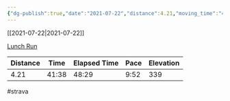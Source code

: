 ```yaml
---
{"dg-publish":true,"date":"2021-07-22","distance":4.21,"moving_time":"41:38","elapsed_time":"48:29","pace":"9:52","total_elevation_gain":339,"url":"https://www.strava.com/activities/5676234804","permalink":"/01-personal/strava/2021-07-22-lunch-run/","dgPassFrontmatter":true}
---
```



[[2021-07-22\|2021-07-22]]

[Lunch Run](https://www.strava.com/activities/5676234804)

| Distance | Time  | Elapsed Time | Pace | Elevation |
| -------- | ----- | ------------ | ---- | --------- |
| 4.21     | 41:38 | 48:29        | 9:52 | 339       |




#strava
